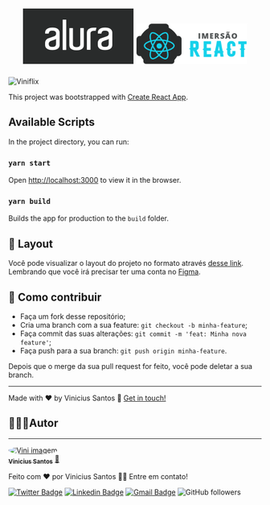 <h1 align="center">
    <img alt="Alura" title="Alura" src="https://raw.githubusercontent.com/Vinidevsantos/viniflix/389e20f0ef56c57d1b99af2f96a3db790dafe69c/src/assets/img/alura-logo.svg" width="220px" />
 <img alt="Imersao" title="Imersao" src="https://raw.githubusercontent.com/Vinidevsantos/viniflix/389e20f0ef56c57d1b99af2f96a3db790dafe69c/src/assets/img/Logo.imersao.react.svg" width="220px" />
  
</h1>
<img alt="Viniflix" title="Viniflix" src="https://media1.giphy.com/media/MaUYkeDFaIEnpurjB0/giphy.gif" width="50%" />  

This project was bootstrapped with [Create React App](https://github.com/facebook/create-react-app).

## Available Scripts

In the project directory, you can run:

### `yarn start`
Open [http://localhost:3000](http://localhost:3000) to view it in the browser.

### `yarn build`

Builds the app for production to the `build` folder.<br />

## 🔖 Layout

Você pode visualizar o layout do projeto no formato através [desse link](<https://www.figma.com/file/rh7zm3wAz3SomVwby1iQYV/AluraFlix>). Lembrando que você irá precisar ter uma conta no [Figma](http://figma.com/).

## 🤔 Como contribuir

- Faça um fork desse repositório;
- Cria uma branch com a sua feature: `git checkout -b minha-feature`;
- Faça commit das suas alterações: `git commit -m 'feat: Minha nova feature'`;
- Faça push para a sua branch: `git push origin minha-feature`.

Depois que o merge da sua pull request for feito, você pode deletar a sua branch.

--- 

Made with ♥ by Vinicius Santos :wave: [Get in touch!](https://www.linkedin.com/in/vinidesousa/)

[nodejs]: https://nodejs.org/
[typescript]: https://www.typescriptlang.org/
[expo]: https://expo.io/
[reactjs]: https://reactjs.org
[rn]: https://facebook.github.io/react-native/
[yarn]: https://yarnpkg.com/

## 👨🏼‍💻Autor

---

<a  href="https://github.com/Vinidevsantos/">
 <img src="https://avatars1.githubusercontent.com/u/62895999?s=460&u=90819b38224622bceb1b6f55d1bde2dae94d469f&v=4" width="100px;" style="border-radius:50%;" alt="Vini imagem"/>
 <br />
 <sub><b>Vinicius Santos</b></sub></a> <a href="https://github.com/Vinidevsantos/" title="Vinidevsantos">🚀</a>


Feito com ❤️ por Vinicius Santos 👋🏽 Entre em contato!


[![Twitter Badge](https://img.shields.io/badge/-@ViniSantosDev-1ca0f1?style=flat-square&labelColor=1ca0f1&logo=twitter&logoColor=white&link=https://twitter.com/ViniSantosDev)](https://twitter.com/ViniSantosDev)
[![Linkedin Badge](https://img.shields.io/badge/-Vinicius-blue?style=flat-square&logo=Linkedin&logoColor=white&link=https://www.linkedin.com/in/vinidevsantos/)](https://www.linkedin.com/in/vinidevsantos/) 
[![Gmail Badge](https://img.shields.io/badge/-santosvini.rv@gmail.com-c14438?style=flat-square&logo=Gmail&logoColor=white&link=mailto:santosvini.rv@gmail.com)](mailto:santosvini.rv@gmail.com)
![GitHub followers](https://img.shields.io/github/followers/vinidevsantos?style=social)
